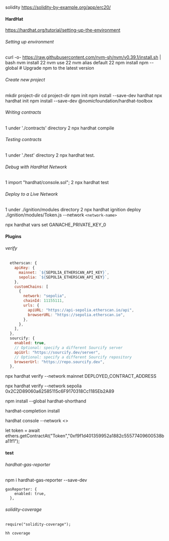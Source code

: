 solidity
https://solidity-by-example.org/app/erc20/

#### HardHat

https://hardhat.org/tutorial/setting-up-the-environment

###### Setting up environment

curl -o- https://raw.githubusercontent.com/nvm-sh/nvm/v0.39.1/install.sh | bash
nvm install 22
nvm use 22
nvm alias default 22
npm install npm --global # Upgrade npm to the latest version

###### Create new project

mkdir project-dir
cd project-dir
npm init
npm install --save-dev hardhat
npx hardhat init
npm install --save-dev @nomicfoundation/hardhat-toolbox

###### Writing contracts

1 under './contracts' directory
2 npx hardhat compile

###### Testing contracts

1 under './test' directory
2 npx hardhat test.

###### Debug with HardHat Network

1 import "hardhat/console.sol";
2 npx hardhat test

###### Deploy to a Live Network

1 under ./ignition/modules directory
2 npx hardhat ignition deploy ./ignition/modules/Token.js --network `<network-name>`

npx hardhat vars set GANACHE_PRIVATE_KEY_0

#### Plugins

###### verify

```js
  etherscan: {
    apiKey: {
      mainnet: `${SEPOLIA_ETHERSCAN_API_KEY}`,
      sepolia: `${SEPOLIA_ETHERSCAN_API_KEY}`,
    },
    customChains: [
      {
        network: "sepolia",
        chainId: 11155111,
        urls: {
          apiURL: "https://api-sepolia.etherscan.io/api",
          browserURL: "https://sepolia.etherscan.io",
        },
      },
    ],
  },
  sourcify: {
    enabled: true,
    // Optional: specify a different Sourcify server
    apiUrl: "https://sourcify.dev/server",
    // Optional: specify a different Sourcify repository
    browserUrl: "https://repo.sourcify.dev",
  },
```

npx hardhat verify --network mainnet DEPLOYED_CONTRACT_ADDRESS

npx hardhat verify --network sepolia 0x2C2D89060a62585115c6F9170318Cc1185Eb2A89

npm install --global hardhat-shorthand

hardhat-completion install

hardhat console --network <>

let token = await ethers.getContractAt("Token","0xf9f1d401359952a1882c55577409600538ba11f1");

#### test

###### hardhat-gas-reporter

npm i hardhat-gas-reporter --save-dev

```
gasReporter: {
    enabled: true,
  },
```

###### solidity-coverage

```
require("solidity-coverage");

hh coverage

```
